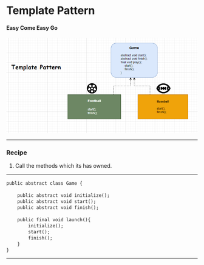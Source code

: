 # Template Pattern
#### Easy Come Easy Go
![img.png](img.png)
***
### Recipe
1) Call the methods which its has owned.
***
    public abstract class Game {
    
        public abstract void initialize();
        public abstract void start();
        public abstract void finish();

        public final void launch(){
            initialize();
            start();
            finish();
        }
    }
***